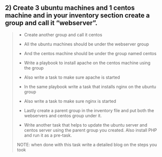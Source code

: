 ## 2) Create 3 ubuntu machines and 1 centos machine and in your inventory section create a group and call it “webserver”.

>
> - Create another group and call it centos
>
> - All the ubuntu machines should be under the webserver group 
>
> - And the centos machine should be under the group named centos
>
> - Write a playbook to install apache on the centos machine using the group
>
> - Also write a task to make sure apache is started
>
> - In the same playbook write a task that installs nginx on the ubuntu group
>
> - Also write a task to make sure nginx is started
>
> - Lastly create a parent group in the inventory file and put both the webservers and centos group under it.
>
> - Write another task that helps to update the ubuntu server and centos server using the parent group you created. Also install PHP and run it as a pre-task.
>
> NOTE: when done with this task write a detailed blog on the steps you took 
>
